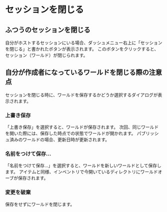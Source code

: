 # セッションを閉じる

## ふつうのセッションを閉じる
自分がホストするセッションにいる場合、ダッシュメニュー右上に「セッションを閉じる」と書かれたボタンが表示されます。
このボタンをクリックすると、セッション（ワールド）が閉じられます。

## 自分が作成者になっているワールドを閉じる際の注意点
セッションを閉じる時に、ワールドを保存するかどうか選択するダイアログが表示されます。

### 上書き保存
「上書き保存」を選択すると、ワールドが保存されます。
次回、同じワールドを開いた際には、保存した時点での状態でワールドが開かれます。
パブリッシュ済みのワールドの場合、更新日時が更新されます。

### 名前をつけて保存…
「名前をつけて保存…」を選択すると、ワールドを新しいワールドとして保存します。
アイテムと同様、インベントリで今開いているディレクトリにワールドオーブが保存されます。

### 変更を破棄
保存をせずにワールドを閉じます。